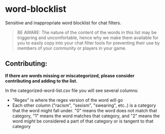 # word-blocklist
Sensitive and inappropriate word blocklist for chat filters.

> BE AWARE: The nature of the content of the words in this list may be triggering and uncomfortable, hence why we make them available for you to easily copy into your chat filter tools for preventing their use by members of your community or players in your game.

## Contributing:
**If there are words missing or miscategorized, please consider contributing and adding to the list.**

In the categorized-word-list.csv file you will see several columns:
- "Regex" is where the regex version of the word will go
- Each other column ("racism", "sexism", "swearing", etc..) is a category that the word might fall under. "0" means the word does not match that category, "1" means the word matches that category, and "2" means the word *might* be considered a part of that category or is tangent to that category
